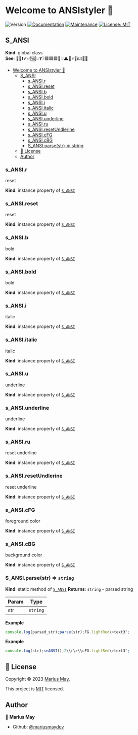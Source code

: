 # Welcome to ANSIstyler 👋
![Version](https://img.shields.io/badge/version-1.0.0-blue.svg?cacheSeconds=2592000)
[![Documentation](https://img.shields.io/badge/documentation-yes-brightgreen.svg)](https://github.com/mariusmaydev/ansi-styler#readme)
[![Maintenance](https://img.shields.io/badge/Maintained%3F-yes-green.svg)](https://github.com/mariusmaydev/ansi-styler/graphs/commit-activity)
[![License: MIT](https://img.shields.io/github/license/mariusmaydev/ansi-styler)](https://github.com/mariusmaydev/ansi-styler/blob/master/LICENSE)


<a name="S_ANSI"></a>

## S\_ANSI
**Kind**: global class  
**See**: 📗❌❗✔✅🆚💥❓❔🟥🟩🟦🔹💡⚠📔⚡✅ℹ☑🔄📝  

- [Welcome to ANSIstyler 👋](#welcome-to-ansistyler-)
  - [S\_ANSI](#s_ansi)
    - [s\_ANSI.r](#s_ansir)
    - [s\_ANSI.reset](#s_ansireset)
    - [s\_ANSI.b](#s_ansib)
    - [s\_ANSI.bold](#s_ansibold)
    - [s\_ANSI.i](#s_ansii)
    - [s\_ANSI.italic](#s_ansiitalic)
    - [s\_ANSI.u](#s_ansiu)
    - [s\_ANSI.underline](#s_ansiunderline)
    - [s\_ANSI.ru](#s_ansiru)
    - [s\_ANSI.resetUndlerine](#s_ansiresetundlerine)
    - [s\_ANSI.cFG](#s_ansicfg)
    - [s\_ANSI.cBG](#s_ansicbg)
    - [S\_ANSI.parse(str) ⇒ string](#s_ansiparsestr--string)
  - [📝 License](#-license)
  - [Author](#author)

<a name="S_ANSI+r"></a>

### s_ANSI.r
reset

**Kind**: instance property of [<code>S\_ANSI</code>](#S_ANSI)
<a name="S_ANSI+reset"></a>

### s_ANSI.reset
reset

**Kind**: instance property of [<code>S\_ANSI</code>](#S_ANSI)
<a name="S_ANSI+b"></a>

### s_ANSI.b
bold

**Kind**: instance property of [<code>S\_ANSI</code>](#S_ANSI)
<a name="S_ANSI+bold"></a>

### s_ANSI.bold
bold

**Kind**: instance property of [<code>S\_ANSI</code>](#S_ANSI)
<a name="S_ANSI+i"></a>

### s_ANSI.i
italic

**Kind**: instance property of [<code>S\_ANSI</code>](#S_ANSI)
<a name="S_ANSI+italic"></a>

### s_ANSI.italic
italic

**Kind**: instance property of [<code>S\_ANSI</code>](#S_ANSI)
<a name="S_ANSI+u"></a>

### s_ANSI.u
underline

**Kind**: instance property of [<code>S\_ANSI</code>](#S_ANSI)
<a name="S_ANSI+underline"></a>

### s_ANSI.underline
underline

**Kind**: instance property of [<code>S\_ANSI</code>](#S_ANSI)
<a name="S_ANSI+ru"></a>

### s_ANSI.ru
reset underline

**Kind**: instance property of [<code>S\_ANSI</code>](#S_ANSI)
<a name="S_ANSI+resetUndlerine"></a>

### s_ANSI.resetUndlerine
reset underline

**Kind**: instance property of [<code>S\_ANSI</code>](#S_ANSI)
<a name="S_ANSI+cFG"></a>

### s_ANSI.cFG
foreground color

**Kind**: instance property of [<code>S\_ANSI</code>](#S_ANSI)
<a name="S_ANSI+cBG"></a>

### s_ANSI.cBG
background color

**Kind**: instance property of [<code>S\_ANSI</code>](#S_ANSI)
<a name="S_ANSI.parse"></a>

### S_ANSI.parse(str) ⇒ <code>string</code>
**Kind**: static method of [<code>S\_ANSI</code>](#S_ANSI)
**Returns**: <code>string</code> - parsed string

| Param | Type |
| --- | --- |
| str | <code>string</code> |

**Example**
```js
console.log(parsed_str);parse(str);FG.lightRed\>text3";
```
**Example**
```js
console.log(str);seANSI();2\\r\>\\cFG.lightRed\>text3";
```


## 📝 License

Copyright © 2023 [Marius May](https://github.com/mariusmaydev).

This project is [MIT](https://github.com/mariusmaydev/ansi-styler/blob/master/LICENSE) licensed.

## Author

👤 **Marius May**

* Github: [@mariusmaydev](https://github.com/mariusmaydev)